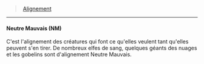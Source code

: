 ﻿---
!Generic
Id: alignment_hd.md#neutre-mauvais-nm
ParentLink: alignment_hd.md#alignement
Name: Neutre Mauvais (NM)
ParentName: Alignement
NameLevel: 4
---
> [Alignement](hd_alignment.md)

---

#### Neutre Mauvais (NM)

C'est l'alignement des créatures qui font ce qu'elles veulent tant qu'elles peuvent s'en tirer. De nombreux elfes de sang, quelques géants des nuages et les gobelins sont d'alignement Neutre Mauvais.

